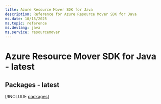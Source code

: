 ```yaml
---
title: Azure Resource Mover SDK for Java
description: Reference for Azure Resource Mover SDK for Java
ms.date: 10/15/2025
ms.topic: reference
ms.devlang: java
ms.service: resourcemover
---
```

# Azure Resource Mover SDK for Java - latest
## Packages - latest
[!INCLUDE [packages](resource-mover-index.md)]